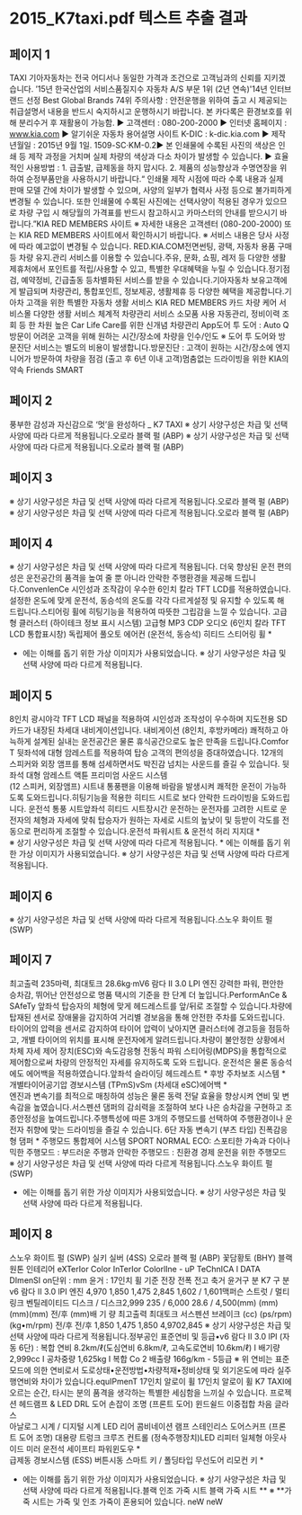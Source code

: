 # 2015_K7taxi.pdf 텍스트 추출 결과

## 페이지 1

TAXI
              기아자동차는 전국 어디서나 동일한 가격과 조건으로 고객님과의 신뢰를 지키겠습니다. ’15년 한국산업의 서비스품질지수
자동차 A/S 부문 1위 (2년 연속)'14년 인터브랜드 선정
Best Global Brands 74위
  주의사항 : 안전운행을 위하여 출고 시 제공되는 취급설명서 내용을 반드시 숙지하시고 운행하시기 바랍니다.
  본 카다록은 환경보호를 위해 분리수거 후 재활용이 가능함.
  ▶ 고객센터 : 080-200-2000
  ▶ 인터넷 홈페이지 : www.kia.com                  ▶ 알기쉬운 자동차 용어설명 사이트 K-DIC : k-dic.kia.com  ▶ 제작년월일 : 2015년 9월 1일.   1509-SC·KM-0.2▶ 본 인쇄물에 수록된 사진의 색상은 인쇄 등 제작 과정을 거치며 실제 차량의 색상과 다소 차이가 발생할 수 있습니다.
▶ 효율적인 사용방법 : 1. 급출발, 급제동을 하지 맙시다.  2. 제품의 성능향상과 수명연장을 위하여 순정부품만을 사용하시기 바랍니다.“  인쇄물 제작 시점에 따라 수록 내용과 실제 판매 모델 간에 차이가 발생할 수 있으며, 사양의 일부가 협력사 사정 등으로 불가피하게 변경될 수 있습니다. 
또한 인쇄물에 수록된 사진에는 선택사양이 적용된 경우가 있으므로 차량 구입 시 해당월의 가격표를 반드시 참고하시고 카마스터의 안내를 받으시기 바랍니다.”KIA RED MEMBERS 사이트 ※ 자세한 내용은 고객센터 (080-200-2000) 또는 KIA RED MEMBERS 사이트에서 확인하시기 바랍니다. ※ 서비스 내용은 당사 사정에 따라 예고없이 변경될 수 있습니다. RED.KIA.COM전면썬팅, 광택, 자동차 용품 
구매 등 차량 유지.관리 서비스를 
이용할 수 있습니다.주유, 문화, 쇼핑, 레저 등 다양한 
생활 제휴처에서 포인트를 
적립/사용할 수 있고, 특별한 
우대혜택을 누릴 수 있습니다.정기점검, 예약정비, 긴급출동 등차별화된 서비스를 받을 수 
있습니다.기아자동차 보유고객에게 
발급되며 차량관리, 통합포인트, 
정보제공, 생활제휴 등 다양한 
혜택을 제공합니다.기아차 고객을 위한 특별한 자동차 생활 서비스 
KIA RED MEMBERS 카드 차량 케어 서비스몰 다양한 생활 서비스 체계적 차량관리 서비스
소모품 사용 자동관리, 정비이력 조회 등 한 차원 높은 Car Life 
Care를 위한 신개념 차량관리 App도어 투 도어 : Auto Q 방문이 어려운 
고객을 위해 원하는 시간/장소에 차량을 인수/인도
※ 도어 투 도어와 방문진단 서비스는 별도의 비용이 발생합니다.방문진단  : 고객이 원하는 
시간/장소에 엔지니어가 방문하여 
차량을 점검 (출고 후 6년 이내 고객)멈춤없는 드라이빙을 위한 KIA의 약속 
Friends SMART


## 페이지 2

풍부한 감성과 자신감으로 ‘멋’을 완성하다 _ K7 TAXI
※ 상기 사양구성은 차급 및 선택 사양에 따라 다르게 적용됩니다.오로라 블랙 펄  (ABP)
※ 상기 사양구성은 차급 및 선택 사양에 따라 다르게 적용됩니다.오로라 블랙 펄  (ABP)

## 페이지 3

※ 상기 사양구성은 차급 및 선택 사양에 따라 다르게 적용됩니다.오로라 블랙 펄  (ABP)
※ 상기 사양구성은 차급 및 선택 사양에 따라 다르게 적용됩니다.오로라 블랙 펄  (ABP)

## 페이지 4

※ 상기 사양구성은 차급 및 선택 사양에 따라 다르게 적용됩니다.
더욱 향상된 운전 편의성은 운전공간의 품격을 높여 줄 뿐 아니라
안락한 주행환경을 제공해 드립니다.ConvenIenCe
시인성과 조작감이 우수한 6인치 칼라 TFT LCD를 
적용하였습니다. 설정한 온도에 맞게 운전석, 동승석의 온도를 각각 다르게설정 및 유지할 수 있도록 해 드립니다.스티어링 휠에 히팅기능을 적용하여 따뜻한 그립감을 느낄 수 있습니다.
고급형 클러스터 (하이테크 정보 표시 시스템)
고급형 MP3 CDP 오디오 (6인치 칼라 TFT LCD 통합표시창)  독립제어 풀오토 에어컨  (운전석, 동승석) 히티드 스티어링 휠 *    
* 에는 이해를 돕기 위한 가상 이미지가 사용되었습니다.  ※ 상기 사양구성은 차급 및 선택 사양에 따라 다르게 적용됩니다.

## 페이지 5

8인치 광시야각 TFT LCD 패널을 적용하여 시인성과 조작성이 우수하며 지도전용 SD카드가 내장된 차세대 내비게이션입니다. 내비게이션 (8인치, 후방카메라) 
쾌적하고 아늑하게 설계된 실내는
운전공간은 물론 휴식공간으로도 높은 만족을 드립니다.Comfor T
뒷좌석에 대형 암레스트를 적용하여 탑승 고객의 
편의성을 증대하였습니다. 12개의 스피커와 외장 앰프를 통해 섬세하면서도 박진감 넘치는 사운드를 즐길 수 있습니다. 뒷좌석 대형 암레스트 액튠 프리미엄 사운드 시스템  
(12 스피커, 외장앰프)
 시트내 통풍팬을 이용해 바람을 발생시켜 
쾌적한 운전이 가능하도록 도와드립니다.히팅기능을 적용한 히티드 시트로 
보다 안락한 드라이빙을 도와드립니다.
운전석 통풍 시트앞좌석 히티드 시트장시간 운전하는 운전자를 고려한 시트로 운전자의 체형과 
자세에 맞춰 탑승자가 원하는 자세로 시트의 높낮이 및 등받이 각도를 
전동으로 편리하게 조절할 수 있습니다.운전석 파워시트  & 운전석 허리 지지대 *   
※ 상기 사양구성은 차급 및 선택 사양에 따라 다르게 적용됩니다. * 에는 이해를 돕기 위한 가상 이미지가 사용되었습니다.  ※ 상기 사양구성은 차급 및 선택 사양에 따라 다르게 적용됩니다.

## 페이지 6

※ 상기 사양구성은 차급 및 선택 사양에 따라 다르게 적용됩니다.스노우 화이트 펄  (SWP)

## 페이지 7

최고출력 235마력, 최대토크 28.6kg·mV6 람다 II 3.0 LPI 엔진 강력한 파워, 편안한 승차감, 뛰어난 안전성으로
명품 택시의 기준을 한 단계 더 높입니다.PerformAnCe & SAfeTy
앞좌석 탑승자의 체형에 맞게 헤드레스트를 앞/뒤로 
조절할 수 있습니다.차량에 탑재된 센서로 장애물을 감지하여 거리별 경보음을 통해 안전한 주차를 도와드립니다.
타이어의 압력을 센서로 감지하여 타이어 압력이 
낮아지면 클러스터에 경고등을 점등하고, 개별 타이어의 
위치를 표시해 운전자에게 알려드립니다.차량이 불안정한 상황에서 차체 자세 제어 장치(ESC)와 
속도감응형 전동식 파워 스티어링(MDPS)을 통합적으로 
제어함으로써 차량의 안정적인 자세를 유지하도록 
도와 드립니다. 운전석은 물론 동승석에도 에어백을 적용하였습니다.앞좌석 슬라이딩 헤드레스트 *   후방 주차보조 시스템 *   
개별타이어공기압 경보시스템 (TPmS)vSm (차세대 eSC)에어백 *    
엔진과 변속기를 최적으로 매칭하여 성능은 물론 
동력 전달 효율을 향상시켜 연비 및 변속감을 높였습니다.서스펜션 댐퍼의 감쇠력을 조절하여 보다 나은 승차감을 구현하고 조종안정성을 높여드립니다.주행특성에 따른 3개의 주행모드를 선택하여 주행환경이나 운전자 취향에 맞는 드라이빙을 즐길 수 있습니다. 6단 자동 변속기 (부츠 타입) 진폭감응형 댐퍼 *   주행모드 통합제어 시스템
SPORT
NORMAL
ECO: 스포티한 가속과 다이나믹한 주행모드 
: 부드러운 주행과 안락한 주행모드 
: 친환경 경제 운전을 위한 주행모드 
※ 상기 사양구성은 차급 및 선택 사양에 따라 다르게 적용됩니다.스노우 화이트 펄  (SWP)
* 에는 이해를 돕기 위한 가상 이미지가 사용되었습니다.  ※ 상기 사양구성은 차급 및 선택 사양에 따라 다르게 적용됩니다.

## 페이지 8

스노우 화이트 펄 (SWP) 실키 실버 (4SS) 오로라 블랙 펄 (ABP) 꽃담황토 (BHY) 블랙 원톤 인테리어 
eXTerIor Color InTerIor ColorlIne - uP
TeChnICA l DATA DImenSI on단위 : mm 윤거 : 17인치 휠 기준
전장
전폭
전고
축거
윤거구    분 K7 구    분 v6 람다 II 3.0 lPI 엔진
4,970
1,850
1,475
2,845
1,602 / 1,601맥퍼슨 스트럿 / 멀티링크
벤틸레이티드 디스크 / 디스크2,999
235 / 6,000
28.6 / 4,500(mm)
(mm)(mm)(mm)
전/후 (mm)배  기  량
최고출력
최대토크
서스펜션
브레이크 (cc)
(ps/rpm)
(kg•m/rpm)
전/후
전/후
 1,850
1,475
1,850
 4,9702,845
※ 상기 사양구성은 차급 및 선택 사양에 따라 다르게 적용됩니다.정부공인 표준연비 및 등급•v6 람다 II 3.0 lPI (자동 6단) : 복합 연비 8.2km/ℓ(도심연비 6.8km/ℓ, 고속도로연비 10.6km/ℓ)  Ⅰ  배기량 2,999cc  Ⅰ  공차중량 1,625kg  Ⅰ  복합 Co 2 배출량 166g/km - 5등급 
※ 위 연비는 표준모드에 의한 연비로서 도로상태•운전방법•차량적재•정비상태 및 외기온도에 따라 실주행연비와 차이가 있습니다.equIPmenT
17인치 알로이 휠 17인치 알로이 휠 K7 TAXI에 오르는 순간,
타시는 분의 품격을 생각하는
특별한 세심함을 느끼실 수 있습니다.
프로젝션 헤드램프 & LED DRL
도어 손잡이 조명  (프론트 도어)
윈드쉴드 이중접합 차음 글라스  
아날로그 시계 / 디지털 시계 LED 리어 콤비네이션 램프 
스테인리스 도어스커프 (프론트 도어 조명) 
대용량 트렁크 
크루즈 컨트롤 (정속주행장치)LED 리피터 일체형 아웃사이드 미러 
운전석 세이프티 파워윈도우 *   
급제동 경보시스템 (ESS)
버튼시동 스마트 키 / 폴딩타입 무선도어 리모컨 키  *    
* 에는 이해를 돕기 위한 가상 이미지가 사용되었습니다.  ※ 상기 사양구성은 차급 및 선택 사양에 따라 다르게 적용됩니다.블랙 인조 가죽 시트 블랙 가죽 시트 **
※ **가죽 시트는 가죽 및 인조 가죽이 혼용되어 있습니다.
neW neW

